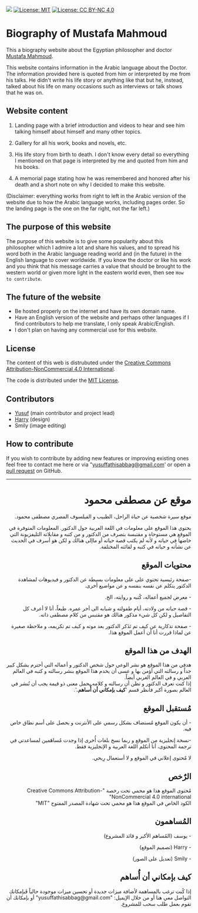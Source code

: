 ![](https://img.shields.io/badge/release%20version-1.2-cyan) [![License: MIT](https://img.shields.io/badge/License-MIT-yellow.svg)](https://opensource.org/licenses/MIT) [![License: CC BY-NC 4.0](https://img.shields.io/badge/License-CC%20BY--NC%204.0-lightgrey.svg)](https://creativecommons.org/licenses/by-nc/4.0/)


# Biography of Mustafa Mahmoud

This a biography website about the Egyptian philosopher and doctor [Mustafa Mahmoud](https://en.wikipedia.org/wiki/Mustafa_Mahmoud).

This website contains information in the Arabic language about the Doctor. The information provided here is quoted from him or interpreted by me from his talks. He didn't write his life story or anything like that but he, instead, talked about his life on many occasions such as interviews or talk shows that he was on.

## Website content

1. Landing page with a brief introduction and videos to hear and see him talking himself about himself and many other topics.

1. Gallery for all his work, books and novels, etc.

1. His life story from birth to death. I don't know every detail so everything I mentioned on that page is interpreted by me and quoted from him and his books.

1. A memorial page stating how he was remembered and honored after his death and a short note on why I decided to make this website.

(Disclaimer: everything works from right to left in the Arabic version of the website due to how the Arabic language works, including pages order. So the landing page is the one on the far right, not the far left.)

## The purpose of this website

The purpose of this website is to give some popularity about this philosopher which I admire a lot and share his values, and to spread his word both in the Arabic language reading world and (in the future) in the English language to cover worldwide. If you know the doctor or like his work and you think that his message carries a value that should be brought to the western world or given more light in the eastern world even, then see `How to contribute`.

## The future of the website
- Be hosted properly on the internet and have its own domain name.
- Have an English version of the website and perhaps other languages if I find contributors to help me translate, I only speak Arabic/English.
- I don't plan on having any commercial use for this website.

## License

The content of this web is distrubuted under the [Creative Commons Attribution-NonCommercial 4.0 International](http://creativecommons.org/licenses/by-nc/4.0/).

The code is distributed under the [MIT License](https://opensource.org/licenses/MIT).

## Contributors

- [Yusuf](https://github.com/Yuniac) (main contributor and project lead)
- [Harry](https://github.com/Haariz) (design)
- Smily (image editing) 

## How to contribute

If you wish to contribute by adding new features or improving existing ones feel free to contact me here or via "yusuffathisabbag@gmail.com' or open a [pull request](https://github.com/Yuniac) on GitHub.

---

<h1 dir="rtl">موقع عن مصطفى محمود</h1>
<p dir="rtl"> موقع سيرة شخصية عن حياة الراحل، الطبيب و الفيلسوف المصري مصطفى محمود.</p>

<p dir="rtl">يحتوي هذا الموقع على معلومات في اللغة العربية حول الدكتور. المعلومات المتوفرة في الموقع هي مستوحاة و مقتبسة بتصرف من الدكتور و من كتبه و مقابلاته التليفزيونة التي خاضها في حياته و لأنه لم يكتب قصة حياته أو ماإلى هنالك و لكن هو أسرف في الحديث عن نشأته و حياته في كتبه و لقائته المختلفة.</p>

<h2 dir="rtl">محتويات الموقع</h2>
<div dir="rtl">
  <p dir="rtl">-صفحة رئيسية تحتوي على على معلومات بسيطة عن الدكتور و فيديوهات لمشاهدة الدكتور يتكلم عن نفسه بنفسه و عن مواضيع أخرى.</p>
  <p dir="rtl">- معرض لجميع أعماله، كُتبه و روايته، الخ.</p>
  <p dir="rtl">- قصة حياته من ولادته، أيام طفولته و شبابه الى أخر عمره. طبعاً، أنا لا أعرف كل التفاصيل و لكن كل شيء مذكور هنالك هو مقتبس من كلام مصطفى ذاته.</p>
  <p dir="rtl">- صفحة تذكارية عن كيف تم تَذَكر الدكتور بعد موته و كيف تم تكريمه، و ملاحظة صغيرة عن لماذا قررت أنا أن أعمل الموقع هذا.</p>
</div>

<h2 dir="rtl">الهدف من هذا الموقع</h2>
<p dir="rtl">هدفي من هذا الموقع هو نشر الوعي حول شخص الدكتور و أعماله التي أحترم بشكل كبير جداً و رسالته التي أؤمن بها و عسى أن يخدم هذا الموقع بنشر رسالته و كتبه في العالم العربي و في العالم الغربي أيضاً.<br> إذا كنت تعرف الدكتور و تظن أن رسالته و كلامه يحمل معنى ذو قيمة يجب أن تُنشر في العالم بصورة أكبر فأنظر قسم
  '<span><b>كيف بإمكاني أن أُساهم.</b></span>'.</p>
  
<h2 dir="rtl">مُستقبل الموقع</h2>
<p dir="rtl">- أن يكون الموقع مُستضاف بشكل رسمي على الأنترنت و يحصل على أسم نطاق خاص فيه.</p>
<p dir="rtl">-نسخة إنجليزية من الموقع و ربما نسخ بلغات أُخرى إذا وجدت مُساهَمين لمساعدتي في ترجمة المحتوى، أنا أتكلم اللغة العربية و الإنجليزية فقط.</p>
<p dir="rtl">لا مٌحتوى إعلاني في الموقع و لا أستعمال رِبحي.</p>

<h2 dir="rtl">الرٌخص</h2>
<p dir="auto">مُحتوى الموقع هذا هو محمي تحت رخصة "Creative Commons Attribution-NonCommercial 4.0 international"  <br> الكود الخاص في الموقع هذا هو محمي تحت شهادة المصدر المفتوح "MIT"</p>

<h2 dir="rtl">المُساهمون</h2>
<p dir="rtl">- يوسف (المُساهم الأكبر و قائد المشروع)</p>
<p dir="rtl">- Harry (تصميم الموقع)</p>
<p dir="rtl">- Smily (تعديل على الصور)</p>

<h2 dir="rtl">كيف بإمكاني أن أُساهم</h2>
<p dir="rtl">إذا كُنت ترغب بالمساهمة لأضافة ميزات جديدة أو تحسين ميزات موجودة حالياً فَبإمكانك التواصل معي هنا أو من خلال الإيميل: "yusuffathisabbag@gmail.com" أو بإمكانك أن تقوم بعمل طلب سحب للمشروع.</p>
